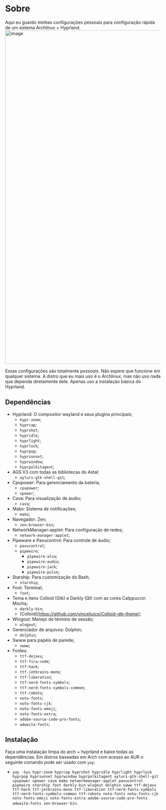 # Sobre

Aqui eu guardo minhas configurações pessoais para configuração rápida de um sistema Archlinux + Hyprland.
<img width="1920" height="1080" alt="image" src="https://github.com/user-attachments/assets/1eba113f-37ed-4c71-a401-90c33e70b968" />

Essas configurações são totalmente *pessoais*. Não espere que funcione em qualquer sistema.
A distro que eu mais uso é o Archlinux, mas não uso nada que dependa diretamente dele. Apenas uso a instalação básica do Hyprland.

## Dependências

- Hyprland: O compositor wayland e seus plugins principais;
  - `hypr-zoom`;
  - `hyprcap`;
  - `hyprshot`;
  - `hypridle`;
  - `hyprlight`;
  - `hyprlock`;
  - `hyprpop`;
  - `hyprsunset`;
  - `hyprwindow`;
  - `hyprpolkitagent`; 
- AGS V3 com todas as bibliotecas do Astal:
  - `aylurs-gtk-shell-git`;
- Cpupower: Para gerenciamento da bateria;
  - `cpupower`;
  - `upower`;
- Cava: Para visualização de áudio;
  - `cava`;
- Mako: Sistema de notificações;
  - `mako`;
- Navegador: Zen;
  - `zen-browser-bin`;
- NetworkManager-applet: Para configuração de redes;
  - `network-manager-applet`;
- Pipeware e Pavucontrol: Para controle de áudio;
  - `pavucontrol`;
  - `pipewire`;
    - `pipewire-alsa`;
    - `pipewire-audio`;
    - `pipewire-jack`;
    - `pipewire-pulse`;
- Starship: Para customização do Bash;
  - `starship`;
- Foot: Terminal;
  - `foot`;
- Tema e itens Colloid (Gtk) e Darkly (Qt) com as cores Catppuccin Mocha;
  - `darkly-bin`;
  - (Colloid)[https://github.com/vinceliuice/Colloid-gtk-theme];
- Wlogout: Manejo de término de sessão;
  - `wlogout`;
- Gerenciador de arquivos: Dolphin;
  - `dolphin`;
- Swww para papéis de parede;
  - `swww`;
- Fontes:
  - `ttf-dejavu`;
  - `ttf-fira-code`;
  - `ttf-hack`;
  - `ttf-jetbrains-mono`;
  - `ttf-liberation`;
  - `ttf-nerd-fonts-symbols`;
  - `ttf-nerd-fonts-symbols-common`;
  - `ttf-roboto`;
  - `noto-fonts`;
  - `noto-fonts-cjk`:
  - `noto-fonts-emoji`;
  - `noto-fonts-extra`;
  - `adobe-source-code-pro-fonts`;
  - `adwaita-fonts`;

## Instalação

Faça uma instalação limpa do arch + hyprland e baixe todas as dependências. Em distros baseadas em Arch com acesso ao AUR o seguinte comando pode ser usado com `yay`:
- `yay -Syu hypr-zoom hyprcap hyprshot hypridle hyprlight hyprlock hyprpop hyprsunset hyprwindow hyprpolkitagent aylurs-gtk-shell-git cpupower upower cava mako networkmanager-applet pavucontrol pipewire starship foot darkly-bin wlogout dolphin swww ttf-dejavu ttf-hack ttf-jetbrains-mono ttf-liberation ttf-nerd-fonts-symbols ttf-nerd-fonts-symbols-common ttf-roboto noto-fonts noto-fonts-cjk noto-fonts-emoji noto-fonts-extra adobe-source-code-pro-fonts adwaita-fonts zen-browser-bin`.
